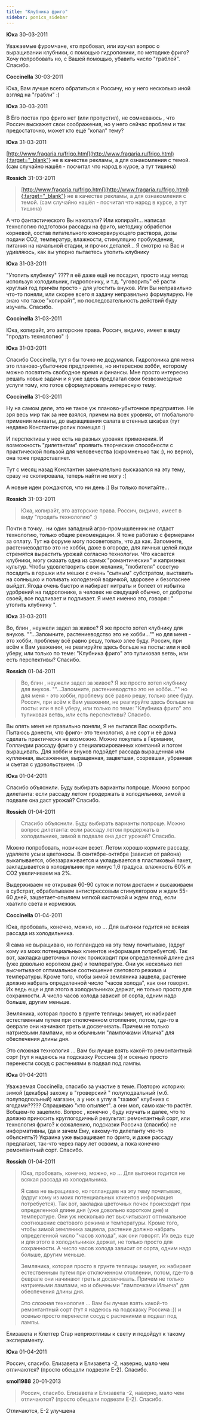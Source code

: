 ```yaml
---
title: "Клубника фриго"
sidebar: ponics_sidebar
---
```


**Юка** 30-03-2011

 Уважаемые фуромчане, кто пробовал, или изучал вопрос о выращивании клубники, с помощью гидропоники, по методике фриго? Хочу попробовать но, с Вашей помощью, убавить число "граблей". Спасибо.


**Coccinella** 30-03-2011

Юка, Вам лучше всего обратиться к Россичу, но у него несколько иной взгляд на "грабли" :)


**Юка** 30-03-2011

 В Его постах про фриго нет (или пропустил), не сомневаюсь , что Россич выскажет свои соображения, но у него сейчас проблем и так предостаточно, может кто ещё "копал" тему? 


**Юка** 31-03-2011

[http://www.fragaria.ru/frigo.html](http://www.fragaria.ru/frigo.html){:target="_blank"} не в качестве рекламы, а для ознакомления с темой. (сам случайно нашёл - посчитал что народ в курсе, а тут тишина)


**Rossich** 31-03-2011

> [http://www.fragaria.ru/frigo.html](http://www.fragaria.ru/frigo.html){:target="_blank"} не в качестве рекламы, а для ознакомления с темой. (сам случайно нашёл - посчитал что народ в курсе, а тут тишина)

А что фантастического Вы накопали? Или копирайт... написал технологию подготовки рассады на фриго, методику обработки корневой, состав питательного консервирующего раствора, дозы подачи СО2, температур, влажности, стимуляцию пробуждения, питания на начальной стадии, и прочих деталей... Я смотрю на Вас и удивляюсь, как вы упорно пытаетесь утопить клубнику


**Юка** 31-03-2011

"Утопить клубнику" ???? я её даже ещё не посадил, просто ищу метод используя холодильник, гидропонику, и т.д. "уговорить" её расти круглый год причём просто - для угостить внуков. Или Вы неправильно что-то поняли, или скорее всего я задачу неправильно формулирую. Не знаю что такое "копирайт", но последовательность действий буду изучать. Спасибо.


**Coccinella** 31-03-2011

Юка, копирайт, это авторские права. Россич, видимо, имеет в виду "продать технологию" :) 


**Юка** 31-03-2011

Спасибо Coccinella, тут я бы точно не додумался. Гидропоника для меня это планово-убыточное предприятие, но интересное хобби, которому можно посвятить свободное время и финансы. Мне просто интересно решать новые задачи и я уже здесь предлагал свои безвозмездные услуги тому, кто готов сформулировать интересную тему. 


**Coccinella** 31-03-2011

Ну на самом деле, это не такое уж планово-убыточное предприятие. Не зря весь мир так за нее взялся, причем на всех уровнях, от глобального примения минваты, до выращивания салата в стенных шкафах (тут недавно Константин ролик помещал :)

И перспективы у нее есть на разных уровнях применения. И возможность "дилетантам" проявить творческие способности с практической пользой для человечества (скромненько так :), но верно), она тоже предоставляет.

Тут с месяц назад Константин замечательно высказался на эту тему, сразу не скопировала, теперь найти не могу :(

А новые идеи рождаются, что ни день :) Вы только почитайте...


**Rossich** 31-03-2011

> Юка, копирайт, это авторские права. Россич, видимо, имеет в виду "продать технологию" :)

Почти в точку.. ни один западный агро-промышленник не отдаст технологию, только общие рекомендации. Я тоже работаю с фермерами за оплату. Тут на форуме могу посоветовать, что да как. Запомните, растениеводство это не хобби, даже в огороде, для личных целей люди стремятся вырастить урожай согласно технологии. Что касается клубники, могу сказать одна из самых "романтических" и капризных культур. Чтобы удовлетворить свои желания, "любителя" советую посадить в горшки или мешки с очень "сытным" субстратом, выставить на солнышко и поливать колодезной водичкой, здоровее и безопаснее выйдет. Ягода очень быстро и набирает нитраты и болеет от избытка удобрений на гидропонике, а человек не сведущий обычно, от доброты своей, все подливает и подливает. Я имел именно это, говоря : " утопить клубнику ".


**Юка** 31-03-2011

 Во, блин , неужели задел за живое? Я же просто хотел клубнику для внуков. ""...Запомните, растениеводство это не хобби..."" но для меня - это хобби, проблему всё равно решу, только злее буду. Россич, при всём к Вам уважении, не реагируйте здесь больше на посты: или я всё уберу, или только по теме: "Клубника фриго" это тупиковая ветвь, или есть перспективы? Спасибо.


**Rossich** 01-04-2011

> Во, блин , неужели задел за живое? Я же просто хотел клубнику для внуков. ""...Запомните, растениеводство это не хобби..."" но для меня - это хобби, проблему всё равно решу, только злее буду. Россич, при всём к Вам уважении, не реагируйте здесь больше на посты: или я всё уберу, или только по теме: "Клубника фриго" это тупиковая ветвь, или есть перспективы? Спасибо.

Вы опять меня не правильно поняли, Я не пытался Вас оскорбить. Пытаюсь донести, что фриго- это технология, а не сорт и её дома сделать практически не возможно. Можно покупать в Германии, Голландии рассаду фриго у специализированных компаний и потом выращивать. Для хобби и внуков подойдет рассада выращенная или купленная, высаженная, выращенная, зацветшая, созревшая, убранная и съетая с удовольствием. :D


**Юка** 01-04-2011

 Спасибо объяснили. Буду выбирать варианты попроще. Можно вопрос дилетанта: если рассаду летом продержать в холодильнике, зимой в подвале она даст урожай? Спасибо.


**Rossich** 01-04-2011

> Спасибо объяснили. Буду выбирать варианты попроще. Можно вопрос дилетанта: если рассаду летом продержать в холодильнике, зимой в подвале она даст урожай? Спасибо.

Можно попробовать, новичкам везет. Летом хорошо кормите рассаду, удаляете усы и цветоносы. В сентябре-октябре (зависит от района) выкапывается, обеззараживается и укладывается в пластиковый пакет, закладывается в холодильник при минус 1,6 градуса. влажность 60% и СО2 увеличиваем на 2%.

Выдерживаем не открывая 60-90 суток и потом достаем и высаживаем в субстрат, обрабатываем антистрессовым стимулятором и ждем 55-60 дней, зацветает-опыляем мягкой кисточкой и ждем ягод, если хватило света и кормежки.


**Coccinella** 01-04-2011

Юка, пробовать, конечно, можно, но ... Для выгонки годится не всякая рассада из холодильника. 

Я сама не выращиваю, но голландцев на эту тему почитываю, (вдруг кому из моих потенциальных клиентов информация потребуется). Так вот, закладка цветочных почек происходит при определенной длине дня (уже довольно коротком дне) и температуре. Они уж несколько лет высчитывают оптимальное соотношение светового режима и температуры. Кроме того, чтобы зимой земляника зацвела, растение должно набрать определенной число "часов холода", как они говорят. Их ведь еще и для этого в холодильниках держат, не только просто для сохранности. А число часов холода зависит от сорта, одним надо больше, другим меньше. 

Земляника, которая просто в грунте теплицы зимует, их набирает естественным путем при отключенном отоплении, потом, где-то в феврале они начинают греть и досвечивать. Причем не только натриевыми лампами, но и обычными "лампочками Ильича" для обеспечения длины дня.

Это сложная технология ... Вам бы лучше взять какой-то ремонтантный сорт (тут я надеюсь на подсказку Россича :)) и осенью просто перенести сосуд с растениями в подвал под лампы.


**Юка** 01-04-2011

 Уважаемая Coccinella, спасибо за участие в теме. Повторю историю: зимой (декабрь) захожу в "гроверский " полуподвальный (м.б. полуподпольный) магазин, а у них в углу в "тазике" клубника с ягодами????? Спрашиваю "кто опыляет". а они мол, само как-то растёт. Вобщем-то зацепило. Вопрос , конечно , буду изучать и далее, что то должно приносить круглогодичный результат: ремонтантный сорт, или технология фриго? к сожалению, подсказки Россича (спасибо) не информативны, (да и зачем Ему, какому-то дилетанту что-то объяснять?) Украина уже выращивает по фриго, и даже рассаду предлагает, так-что через пару лет освоим, а пока конечно ремонтантный сорт. Спасибо.


**Rossich** 01-04-2011

> Юка, пробовать, конечно, можно, но ... Для выгонки годится не всякая рассада из холодильника. 
> 
> Я сама не выращиваю, но голландцев на эту тему почитываю, (вдруг кому из моих потенциальных клиентов информация потребуется). Так вот, закладка цветочных почек происходит при определенной длине дня (уже довольно коротком дне) и температуре. Они уж несколько лет высчитывают оптимальное соотношение светового режима и температуры. Кроме того, чтобы зимой земляника зацвела, растение должно набрать определенной число "часов холода", как они говорят. Их ведь еще и для этого в холодильниках держат, не только просто для сохранности. А число часов холода зависит от сорта, одним надо больше, другим меньше. 
> 
> Земляника, которая просто в грунте теплицы зимует, их набирает естественным путем при отключенном отоплении, потом, где-то в феврале они начинают греть и досвечивать. Причем не только натриевыми лампами, но и обычными "лампочками Ильича" для обеспечения длины дня.
> 
> Это сложная технология ... Вам бы лучше взять какой-то ремонтантный сорт (тут я надеюсь на подсказку Россича :)) и осенью просто перенести сосуд с растениями в подвал под лампы.

Елизавета и Клеттер Стар неприхотливы к свету и подойдут к такому эксперименту.


**Юка** 01-04-2011

Россич, спасибо. Елизавета и Елизавета -2, наверно, мало чем отличаются? (просто обещали подвезти Е-2). Спасибо.


**smol1988** 20-01-2013

> Россич, спасибо. Елизавета и Елизавета -2, наверно, мало чем отличаются? (просто обещали подвезти Е-2). Спасибо.

Отличаются, Е-2 улучшена 


